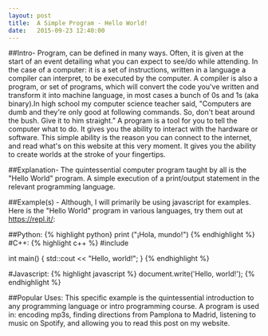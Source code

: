 ```yaml
---
layout: post
title:  A Simple Program - Hello World!
date:   2015-09-23 12:40:00
---
```


##Intro-
    Program, can be defined in many ways. Often, it is given at the start of an event detailing what you can expect to see/do while attending. In the case of a computer: it is a set of instructions, written in a language a compiler can interpret, to be executed by the computer. A compiler is also a program, or set of programs, which will convert the code you've written and transform it into machine language, in most cases a bunch of 0s and 1s (aka binary).In high school my computer science teacher said, "Computers are dumb and they're only good at following commands. So, don't beat around the bush. Give it to him straight.” A program is a tool for you to tell the computer what to do. It gives you the ability to interact with the hardware or software. This simple ability is the reason you can connect to the internet, and read what's on this website at this very moment. It gives you the ability to create worlds at the stroke of your fingertips.

##Explanation-
    The quintessential computer program taught by all is the "Hello World" program. A simple execution of a print/output statement in the relevant programming language.

##Example(s) -
    Although, I will primarily be using javascript for examples. Here is the "Hello World" program in various languages, try them out at https://repl.it/:

##Python:
{% highlight python}
print ("¡Hola, mundo!")
{% endhighlight %}
#C++:
{% highlight c++ %}
#include

int main()
{
    std::cout << "Hello, world!";
}
{% endhighlight %}

#Javascript:
{% highlight javascript %}
document.write('Hello, world!');
{% endhighlight %}

##Popular Uses:
    This specific example is the quintessential introduction to any programming language or intro programming course.
    A program is used in: encoding mp3s, finding directions from Pamplona to Madrid, listening to music on Spotify, and allowing you to read this post on my website.
    